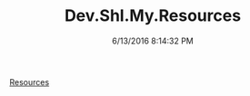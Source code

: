 ﻿---
title: Dev.Shl.My.Resources
date: 6/13/2016 8:14:32 PM
---

[Resources](T-Dev.Shl.My.Resources.Resources.html)
